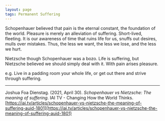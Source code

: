 ```yaml
---
layout: page
tags: Permanent Suffering
---
```


Schopenhauer believed that pain is the eternal constant, the foundation of the world. Pleasure is merely an alleviation of suffering. Short-lived, fleeting. It is our awareness of time that ruins life for us, snuffs out desires, mulls over mistakes. Thus, the less we want, the less we lose, and the less we hurt.

Nietzsche though Schopenhauer was a bozo. Life is suffering, but Nietzsche believed we should simply deal with it. With pain arises pleasure.

e.g. Live in a padding room your whole life, or get out there and strive through suffering.

---

Joshua Foa Dienstag. (2021, April 30). _Schopenhauer vs Nietzsche: The meaning of suffering_. IAI TV - Changing How the World Thinks. [https://iai.tv/articles/schopenhauer-vs-nietzsche-the-meaning-of-suffering-auid-1801](https://iai.tv/articles/schopenhauer-vs-nietzsche-the-meaning-of-suffering-auid-1801)